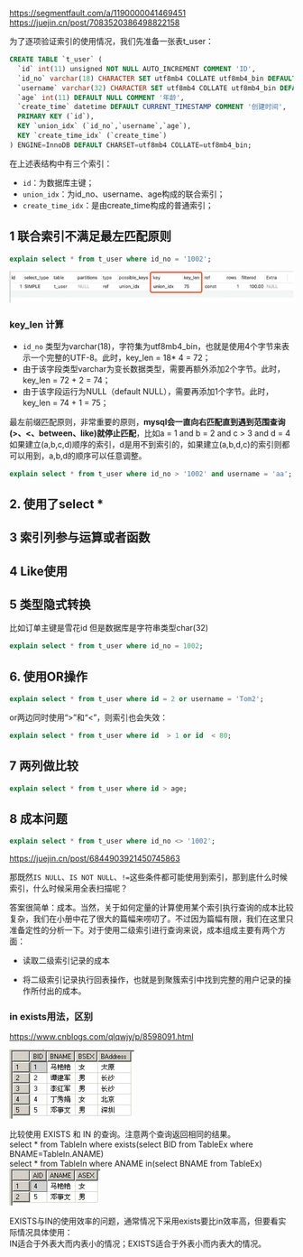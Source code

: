 https://segmentfault.com/a/1190000041469451
https://juejin.cn/post/7083520386498822158

 为了逐项验证索引的使用情况，我们先准备一张表t_user：
```sql
CREATE TABLE `t_user` (
  `id` int(11) unsigned NOT NULL AUTO_INCREMENT COMMENT 'ID',
  `id_no` varchar(18) CHARACTER SET utf8mb4 COLLATE utf8mb4_bin DEFAULT NULL COMMENT '身份编号',
  `username` varchar(32) CHARACTER SET utf8mb4 COLLATE utf8mb4_bin DEFAULT NULL COMMENT '用户名',
  `age` int(11) DEFAULT NULL COMMENT '年龄',
  `create_time` datetime DEFAULT CURRENT_TIMESTAMP COMMENT '创建时间',
  PRIMARY KEY (`id`),
  KEY `union_idx` (`id_no`,`username`,`age`),
  KEY `create_time_idx` (`create_time`)
) ENGINE=InnoDB DEFAULT CHARSET=utf8mb4 COLLATE=utf8mb4_bin;
```

在上述表结构中有三个索引：

-   `id`：为数据库主键；
-   `union_idx`：为id_no、username、age构成的联合索引；
-   `create_time_idx`：是由create_time构成的普通索引；
## 1 联合索引不满足最左匹配原则
```sql
explain select * from t_user where id_no = '1002';
```

![](Pasted%20image%2020230307181039.png)

### key_len 计算
-   `id_no` 类型为varchar(18)，字符集为utf8mb4_bin，也就是使用4个字节来表示一个完整的UTF-8。此时，key_len = 18* 4 = 72；
-   由于该字段类型varchar为变长数据类型，需要再额外添加2个字节。此时，key_len = 72 + 2 = 74；
-   由于该字段运行为NULL（default NULL），需要再添加1个字节。此时，key_len = 74 + 1 = 75；

最左前缀匹配原则，非常重要的原则，**mysql会一直向右匹配直到遇到范围查询(>、<、between、like)就停止匹配**，比如a = 1 and b = 2 and c > 3 and d = 4 如果建立(a,b,c,d)顺序的索引，d是用不到索引的，如果建立(a,b,d,c)的索引则都可以用到，a,b,d的顺序可以任意调整。
```sql
explain select * from t_user where id_no > '1002' and username = 'aa';
```
## 2. 使用了select *

## 3 索引列参与运算或者函数

## 4 Like使用
## 5 类型隐式转换
比如订单主键是雪花id  但是数据库是字符串类型char(32)  
```sql
explain select * from t_user where id_no = 1002;
```
## 6. 使用OR操作
```sql
explain select * from t_user where id = 2 or username = 'Tom2';
```

or两边同时使用“>”和“<”，则索引也会失效：
```sql
explain select * from t_user where id  > 1 or id  < 80;
```

## 7 两列做比较
```sql
explain select * from t_user where id > age;
```

## 8 成本问题

```sql
explain select * from t_user where id_no <> '1002';
```

https://juejin.cn/post/6844903921450745863

那既然`IS NULL`、`IS NOT NULL`、`!=`这些条件都可能使用到索引，那到底什么时候索引，什么时候采用全表扫描呢？

答案很简单：成本。当然，关于如何定量的计算使用某个索引执行查询的成本比较复杂，我们在小册中花了很大的篇幅来唠叨了。不过因为篇幅有限，我们在这里只准备定性的分析一下。对于使用二级索引进行查询来说，成本组成主要有两个方面：

-   读取二级索引记录的成本
    
-   将二级索引记录执行回表操作，也就是到聚簇索引中找到完整的用户记录的操作所付出的成本。
    

### in exists用法，区别
https://www.cnblogs.com/qlqwjy/p/8598091.html

![](Pasted%20image%2020230308081514.png)

比较使用 EXISTS 和 IN 的查询。注意两个查询返回相同的结果。  
select * from TableIn where exists(select BID from TableEx where BNAME=TableIn.ANAME)  
select * from TableIn where ANAME in(select BNAME from TableEx)  
	![](Pasted%20image%2020230308081545.png)

EXISTS与IN的使用效率的问题，通常情况下采用exists要比in效率高，但要看实际情况具体使用：  
IN适合于外表大而内表小的情况；EXISTS适合于外表小而内表大的情况。
